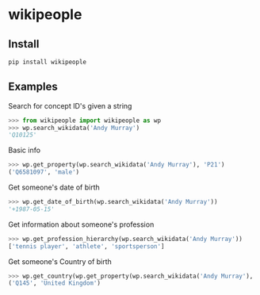 # wikipeople

## Install
```sh
pip install wikipeople
```

## Examples
Search for concept ID's given a string
```py
>>> from wikipeople import wikipeople as wp
>>> wp.search_wikidata('Andy Murray')
'Q10125'
```


Basic info
```py
>>> wp.get_property(wp.search_wikidata('Andy Murray'), 'P21')
('Q6581097', 'male')
```


Get someone's date of birth
```py
>>> wp.get_date_of_birth(wp.search_wikidata('Andy Murray'))
'+1987-05-15'
```


Get information about someone's profession
```py
>>> wp.get_profession_hierarchy(wp.search_wikidata('Andy Murray'))
['tennis player', 'athlete', 'sportsperson']
```


Get someone's Country of birth
```py
>>> wp.get_country(wp.get_property(wp.search_wikidata('Andy Murray'), 'P19')[0])
('Q145', 'United Kingdom')
```
